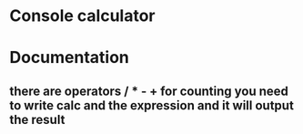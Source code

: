 # Console calculator

# Documentation

## there are operators / * - + for counting you need to write calc and the expression and it will output the result
